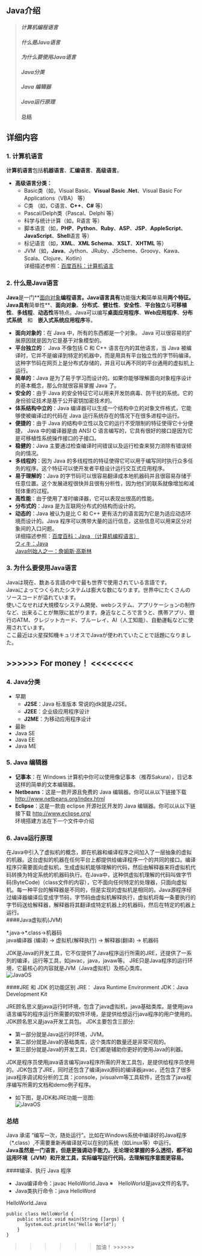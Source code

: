 ## Java介绍
> #### *计算机编程语言*
> #### *什么是Java语言*
> #### *为什么要使用Java语言*
> #### *Java分类*
> #### *Java 编辑器*
> #### *Java运行原理*
> #### 总结

## 详细内容
### 1. 计算机语言  
**计算机语言**包括**机器语言**、**汇编语言**、**高级语言**。    

-  **高级语言分类：**
    + Basic类（如，Visual Basic、**Visual Basic .Net**、Visual Basic For Applications（VBA） 等）       
    + C类 （如，C语言、**C++**、**C#** 等）  
    + Pascal/Delph类（Pascal、Delphi 等）  
    + 科学与统计计算（如，R语言 等）  
    + 脚本语言（如，**PHP**、**Python**、**Ruby**、**ASP**、**JSP**、**AppleScript**、**JavaScript**、**Shell**语言 等）  
    + 标记语言（如，**XML**、**XML Schema**、**XSLT**、**XHTML** 等）    
    + JVM（如，**Java**、Jython、JRuby、JScheme、Groovy、Kawa、Scala、Clojure、Kotlin）    
详细描述参照：[百度百科：计算机语言](https://baike.baidu.com/item/%E8%AE%A1%E7%AE%97%E6%9C%BA%E7%BC%96%E7%A8%8B%E8%AF%AD%E8%A8%80)  

### 2. 什么是Java语言  
**Java**是一门**[面向对象](https://baike.baidu.com/item/%E9%9D%A2%E5%90%91%E5%AF%B9%E8%B1%A1)**编程语言。Java语言具有**功能强大**和**简单易用**两个特征。Java具有**简单性**、**面向对象**、**分布式**、**健壮性**、**安全性**、**平台独立**与**可移植性**、**多线程**、**动态性**等特点。Java可以编写**桌面应用程序**、**Web应用程序**、**分布式系统**　和　**嵌入式系统应用程序**等。    

-  **面向对象的**：在 Java 中，所有的东西都是一个对象。 Java 可以很容易的扩展原因就是因为它是基于对象模型的。  
-  **平台独立的**： Java 不像包括 C 和 C++ 语言在内的其他语言，当 Java 被编译时，它并不是编译到特定的机器中，而是用具有平台独立性的字节码编译。这种字节码在网页上是分布式存储的，并且可以再不同的平台通用的虚拟机上运行。  
-  **简单的**：Java 是为了易于学习而设计的。如果你能够理解面向对象程序设计的基本概念，那么你就很容易掌握 Java 了。  
-  **安全的**：由于 Java 的安全特征它可以用来开发防病毒、防干扰的系统。它的身份验证技术是基于公开密钥加密技术的。  
-  **体系结构中立的**：Java 编译器可以生成一个结构中立的对象文件格式，它能够使被编译过的代码在 Java 运行系统存在的情况下在很多进程中运行。  
-  **便捷的**：由于 Java 的结构中立性以及它的运行不受限制的特征使得它十分便捷， Java 中的编译器是由 ANSI C 语言编写的，它具有很好的接口是因为它是可移植性系统操作接口的子接口。  
-  **稳健的**：Java 主要通过检查编译时间错误以及运行检查来努力消除有错误倾向的情况。  
-  **多线程的**：因为 Java 的多线程性的特征使得它可以用于编写同时执行众多任务的程序。这个特征可以使开发者平稳设计运行交互式应用程序。  
-  **易于理解的**：Java 的字节码可以很容易翻译成本地机器码并且很容易存储于任意位置。这个发展进程很快并且很有分析性，因为他们的联系就像增加和减轻体重的过程。  
-  **高性能**：由于使用了准时编译器，它可以表现出很高的性能。  
-  **分布式的**：Java 是为互联网分布式的结构而设计的。  
-  **动态的**：Java 被认为是比 C 和 C++ 更有活力的语言因为它是为适应动态环境而设计的。Java 程序可以携带大量的运行信息，这些信息可以用来区分对象间的入口问题。  
详细描述参照：[百度百科：Java （计算机编程语言）](https://baike.baidu.com/item/java/85979)  
[ウィキ：Java](https://ja.wikipedia.org/wiki/Java)  
[Java创始人之一：詹姆斯·高斯林](https://baike.baidu.com/tashuo/browse/content?id=c9fdac1dc2c1b8d1280ac987&lemmaId=85979&fromLemmaModule=pcRight)  

### 3. 为什么要使用Java语言  

Javaは現在、数ある言語の中で最も世界で使用されている言語です。  
Javaによってつくられたシステムは膨大な数になります。世界中にたくさんのソースコードが溢れています。  
使いこなせれば大規模なシステム開発、webシステム、アプリケーションの制作など、出来ることが無限に拡がります。身近なところで言うと、携帯アプリ、銀行のATM、クレジットカード、ブルーレイ、AI（人工知能）、自動運転などに使用されています。  
ここ最近は火星探知機キュリオスでJavaが使われていたことで話題になりました。  
## \>>>>>>    For money！ <<<<<<<<

### 4. Java分类
- 早期
  -  **J2SE**：Java 标准版本 常说的jdk就是J2SE。  
  -  **J2EE**：企业级应用程序设计   
  -  **J2ME**：为移动应用程序设计   
-  最新
  - Java SE
  - Java EE
  - Java ME  

### 5. Java 编辑器
-  **记事本**：在 Windows 计算机中你可以使用像记事本（推荐Sakura），日记本这样的简单的文本编辑器。  
-  **Netbeans**：这是一款开源且免费的 Java 编辑器。你可以从以下链接下载 http://www.netbeans.org/index.html  
-  **Eclipse**：这是一款由 eclipse 开源社区开发的 Java 编辑器。你可以从以下链接下载 http://www.eclipse.org/  
环境搭建方法在下一个文件中介绍

### 6. Java运行原理
在Java中引入了虚拟机的概念，即在机器和编译程序之间加入了一层抽象的虚拟的机器。这台虚拟的机器在任何平台上都提供给编译程序一个的共同的接口。编译程序只需要面向虚拟机，生成虚拟机能够理解的代码，然后由解释器来将虚拟机代码转换为特定系统的机器码执行。在Java中，这种供虚拟机理解的代码叫做字节码(ByteCode)（class文件的内容），它不面向任何特定的处理器，只面向虚拟机。每一种平台的解释器是不同的，但是实现的虚拟机是相同的。Java源程序经过编译器编译后变成字节码，字节码由虚拟机解释执行，虚拟机将每一条要执行的字节码送给解释器，解释器将其翻译成特定机器上的机器码，然后在特定的机器上运行。  
####Java虚拟机(JVM)

\*.java→\*.class→机器码  
java编译器 (编译) → 虚拟机(解释执行) →  解释器(翻译) → 机器码  

JDK是Java的开发工具，它不仅提供了Java程序运行所需的JRE，还提供了一系列的编译，运行等工具，如javac，java，javaw等。 
JRE只是Java程序的运行环境，它最核心的内容就是JVM（Java虚拟机）及核心类库。  
![JavaOS](https://github.com/wangdl000/study/blob/master/00_Java%E4%BA%8B%E5%89%8D/resource_jdk/06_01_java_os.jpg)  

####JRE 和 JDK 的功能区别
JRE： Java Runtime Environment 
JDK：Java Development Kit

JRE顾名思义是java运行时环境，包含了java虚拟机，java基础类库。是使用java语言编写的程序运行所需要的软件环境，是提供给想运行java程序的用户使用的。  
JDK顾名思义是java开发工具包。
JDK主要包含三部分:   
-  第一部分就是Java运行时环境，JVM。   
-  第二部分就是Java的基础类库，这个类库的数量还是非常可观的。   
-  第三部分就是Java的开发工具，它们都是辅助你更好的使用Java的利器。  

JDK是程序员使用java语言编写java程序所需的开发工具包，是提供给程序员使用的。JDK包含了JRE，同时还包含了编译java源码的编译器javac，还包含了很多java程序调试和分析的工具：jconsole，jvisualvm等工具软件，还包含了java程序编写所需的文档和demo例子程序。
-  如下图，是JDK和JRE功能一览图:  
![JavaOS](https://github.com/wangdl000/study/blob/master/00_Java%E4%BA%8B%E5%89%8D/resource_jdk/06_02_jdk_jre.jpg)  


### 总结
Java 承诺 “编写一次，随处运行”。比如在Windows系统中编译好的Java程序（\*.class）,不需要重新再编译就可以在别的系统（如Linux等）中运行。  
**Java虽然是一门语言，但是更强调动手能力。无论理论掌握的多么透彻，都不如运用环境（JVM）和开发工具，实际编写运行代码，去理解程序意图更容易。**  


####编译、执行 Java 程序  
-  Java编译命令：javac HelloWorld.Java    ※　HelloWorld是java文件的名字。  
-  Java类执行命令：java HelloWord  

HelloWorld.Java  

    public class HelloWorld {  
        public static void main(String []args) {  
           System.out.println("Hello World");  
        }   
    }  

> >>>>> 加油！ >>>>>>
